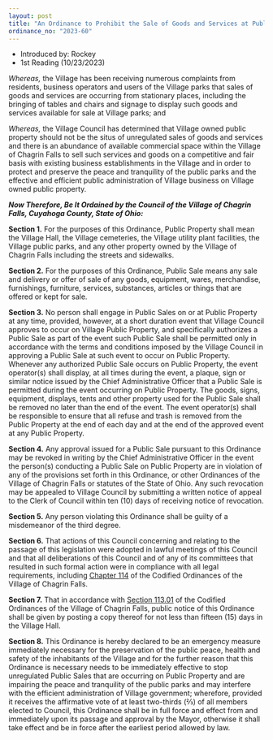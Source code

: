 ```yaml
---
layout: post
title: "An Ordinance to Prohibit the Sale of Goods and Services at Public Property in the Village of Chagrin Falls, And Declaring an Emergency"
ordinance_no: "2023-60"
---
```


- Introduced by: Rockey
- 1st Reading (10/23/2023)

_Whereas,_ the Village has been receiving numerous complaints from residents,
business operators and users of the Village parks that sales of goods and
services are occurring from stationary places, including the bringing of tables
and chairs and signage to display such goods and services available for sale at
Village parks; and

_Whereas,_ the Village Council has determined that Village owned public property
should not be the situs of unregulated sales of goods and services and there is
an abundance of available commercial space within the Village of Chagrin Falls
to sell such services and goods on a competitive and fair basis with existing
business establishments in the Village and in order to protect and preserve the
peace and tranquility of the public parks and the effective and efficient public
administration of Village business on Village owned public property.

**_Now Therefore, Be It Ordained by the Council of the Village of Chagrin Falls,
Cuyahoga County, State of Ohio:_**

**Section 1.** For the purposes of this Ordinance, Public Property shall mean
the Village Hall, the Village cemeteries, the Village utility plant facilities,
the Village public parks, and any other property owned by the Village of Chagrin
Falls including the streets and sidewalks.

**Section 2.** For the purposes of this Ordinance, Public Sale means any sale
and delivery or offer of sale of any goods, equipment, wares, merchandise,
furnishings, furniture, services, substances, articles or things that are
offered or kept for sale.

**Section 3.** No person shall engage in Public Sales on or at Public Property
at any time, provided, however, at a short duration event that Village Council
approves to occur on Village Public Property, and specifically authorizes a
Public Sale as part of the event such Public Sale shall be permitted only in
accordance with the terms and conditions imposed by the Village Council in
approving a Public Sale at such event to occur on Public Property. Whenever any
authorized Public Sale occurs on Public Property, the event operator(s) shall
display, at all times during the event, a plaque, sign or similar notice issued
by the Chief Administrative Officer that a Public Sale is permitted during the
event occurring on Public Property. The goods, signs, equipment, displays, tents
and other property used for the Public Sale shall be removed no later than the
end of the event. The event operator(s) shall be responsible to ensure that all
refuse and trash is removed from the Public Property at the end of each day and
at the end of the approved event at any Public Property.

**Section 4.** Any approval issued for a Public Sale pursuant to this Ordinance
may be revoked in writing by the Chief Administrative Officer in the event the
person(s) conducting a Public Sale on Public Property are in violation of any of
the provisions set forth in this Ordinance, or other Ordinances of the Village
of Chagrin Falls or statutes of the State of Ohio. Any such revocation may be
appealed to Village Council by submitting a written notice of appeal to the
Clerk of Council within ten (10) days of receiving notice of revocation.

**Section 5.** Any person violating this Ordinance shall be guilty of a
misdemeanor of the third degree.

**Section 6.** That actions of this Council concerning and relating to the
passage of this legislation were adopted in lawful meetings of this Council and
that all deliberations of this Council and of any of its committees that
resulted in such formal action were in compliance with all legal requirements,
including [Chapter 114][CFCO 114] of the Codified Ordinances of the Village of
Chagrin Falls.

**Section 7.** That in accordance with [Section 113.01][CFCO 113.01] of the
Codified Ordinances of the Village of Chagrin Falls, public notice of this
Ordinance shall be given by posting a copy thereof for not less than fifteen
(15) days in the Village Hall.

**Section 8.** This Ordinance is hereby declared to be an emergency measure
immediately necessary for the preservation of the public peace, health and
safety of the inhabitants of the Village and for the further reason that this
Ordinance is necessary needs to be immediately effective to stop unregulated
Public Sales that are occurring on Public Property and are impairing the peace
and tranquility of the public parks and may interfere with the efficient
administration of Village government; wherefore, provided it receives the
affirmative vote of at least two-thirds (⅔) of all members elected to Council,
this Ordinance shall be in full force and effect from and immediately upon its
passage and approval by the Mayor, otherwise it shall take effect and be in
force after the earliest period allowed by law.

[CFCO 113.01]:</chapters/chapter-113-ordinances-and-resolutions/#11301-publication-and-posting>
[CFCO 114]:</chapters/chapter-114-open-meetings>
